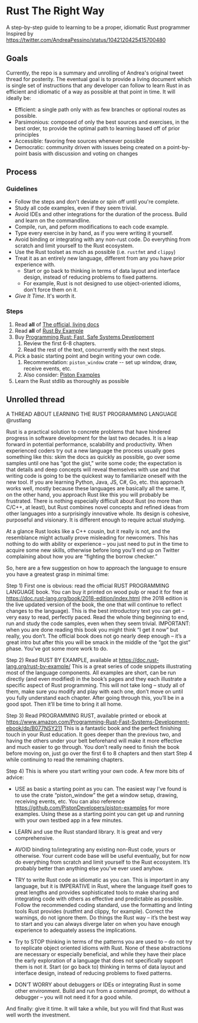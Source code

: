 # Rust The Right Way
A step-by-step guide to learning to be a proper, idiomatic Rust programmer
Inspired by https://twitter.com/AndreaPessino/status/1042120425415700480

## Goals
Currently, the repo is a summary and unrolling of Andrea's original tweet thread for posterity. The eventual goal is to provide a living document which is single set of instructions that any developer can follow to learn Rust in as efficient and idiomatic of a way as possible at that point in time. It will ideally be:

* Efficient: a single path only with as few branches or optional routes as possible.
* Parsimonious: composed of only the best sources and exercises, in the best order, to provide the optimal path to learning based off of prior principles
* Accessible: favoring free sources whenever possible
* Democratic: community driven with issues being created on a point-by-point basis with discussion and voting on changes

## Process
### Guidelines
* Follow the steps and don't deviate or spin off until you're complete.
* Study all code examples, even if they seem trivial.
* Avoid IDEs and other integrations for the duration of the process. Build and learn on the commandline.
* Compile, run, and peform modifications to each code example.
* Type every exercise in by hand, as if you were writing it yourself.
* Avoid binding or integrating with any non-rust code. Do everything from scratch and limit yourself to the Rust ecosystem.
* Use the Rust toolset as much as possible (i.e. `rustfmt` and `clippy`)
* Treat it as an entirely new language, different from any you have prior experience with.
   * Start or go back to thinking in terms of data layout and interface design, instead of reducing problems to fixed patterns. 
   * For example, Rust is not designed to use object-oriented idioms, don't force them on it.
* *Give It Time*. It's worth it.

### Steps
1. Read **all** of [The official, living docs](https://doc.rust-lang.org/book/2018-edition/index.html)
1. Read **all** of [Rust By Example](https://doc.rust-lang.org/rust-by-example/)
1. Buy [Programming Rust: Fast, Safe Systems Development](https://www.amazon.com/Programming-Rust-Fast-Systems-Development-ebook/dp/B077NSY211)
   1. Review the first 6-8 chapters.
   1. Read the rest of the text, concurrently with the next steps.
1. Pick a basic starting point and begin writing your own code.
   1. Recommendation: `piston_window` crate -- set up window, draw, receive events, etc.
   1. Also consider: [Piston Examples](https://github.com/PistonDevelopers/piston-examples)
1. Learn the Rust stdlib as thoroughly as possible

## Unrolled thread
A THREAD ABOUT LEARNING THE RUST PROGRAMMING LANGUAGE @rustlang

Rust is a practical solution to concrete problems that have hindered progress in software development for the last two decades. It is a leap forward in potential performance, scalability and productivity.
When experienced coders try out a new language the process usually goes something like this: skim the docs as quickly as possible, go over some samples until one has “got the gist,” write some code; the expectation is that details and deep concepts will reveal themselves with use
and that writing code is going to be the quickest way to familiarize oneself with the new tool. If you are learning Python, Java, JS, C#, Go, etc. this approach works well, mostly because these languages are basically all the same. If, on the other hand, you approach Rust like
this you will probably be frustrated. There is nothing especially difficult about Rust (no more than C/C++, at least), but Rust combines novel concepts and refined ideas from other languages into a surprisingly innovative whole. Its design is cohesive, purposeful and visionary.
It is different enough to require actual studying.

At a glance Rust looks like a C++ cousin, but it really is not, and the resemblance might actually prove misleading for newcomers. This has nothing to do with ability or experience – you just need to put in the time to acquire
some new skills, otherwise before long you’ll end up on Twitter complaining about how you are “fighting the borrow checker.” 

So, here are a few suggestion on how to approach the language to ensure you have a greatest grasp in minimal time:

Step 1) First one is obvious: read
the official RUST PROGRAMMING LANGUAGE book. You can buy it printed on wood pulp or read it for free at https://doc.rust-lang.org/book/2018-edition/index.html (the 2018 edition is the live updated version of the book, the one that will continue to reflect changes to the language). This is the best introductory
text you can get – very easy to read, perfectly paced. Read the whole thing beginning to end, run and study the code samples, even when they seem trivial. IMPORTANT: when you are done reading this book you might think “I get it now” but really, you don’t. The official book does
not go nearly deep enough – it’s a great intro but after this you will be smack in the middle of the “got the gist” phase. You’ve got some more work to do.

Step 2) Read RUST BY EXAMPLE, available at https://doc.rust-lang.org/rust-by-example/ This is a great series of code snippets illustrating
most of the language components. All examples are short, can be run directly (and even modified) in the book’s pages and they each illustrate a specific aspect of Rust programming. This will not take long – study all of them, make sure you modify and play with each one, don’t
move on until you fully understand each chapter. After going through this, you’ll be in a good spot. Then it’ll be time to bring it all home.

Step 3) Read PROGRAMMING RUST, available printed or ebook at https://www.amazon.com/Programming-Rust-Fast-Systems-Development-ebook/dp/B077NSY211 This is a fantastic book and the perfect finishing
touch in your Rust education. It goes deeper than the previous two, and having the others under your belt beforehand will make it more effective and much easier to go through. You don’t really need to finish the book before moving on, just go over the first 6 to 8 chapters and
then start Step 4 while continuing to read the remaining chapters.

Step 4) This is where you start writing your own code. A few more bits of advice: 

- USE as basic a starting point as you can. The easiest way I’ve found is to use the crate “piston_window” the get a window
setup, drawing, receiving events, etc. You can also reference https://github.com/PistonDevelopers/piston-examples for more examples. Using these as a starting point you can get up and running with your own testbed app in a few minutes. 

- LEARN and use the Rust standard library. It is great and very
comprehensive. 

- AVOID binding to/integrating any existing non-Rust code, yours or otherwise. Your current code base will be useful eventually, but for now do everything from scratch and limit yourself to the Rust ecosystem. It’s probably better than anything else you’ve ever
used anyhow.

- TRY to write Rust code as idiomatic as you can. This is important in any language, but it is IMPERATIVE in Rust, where the language itself goes to great lengths and provides sophisticated tools to make sharing and integrating code with others as effective and
predictable as possible. Follow the recommended coding standard, use the formatting and linting tools Rust provides (rustfmt and clippy, for example). Correct the warnings, do not ignore them. Do things the Rust way – it’s the best way to start and you can always diverge later
on when you have enough experience to adequately assess the implications.

- Try to STOP thinking in terms of the patterns you are used to – do not try to replicate object oriented idioms with Rust. None of these abstractions are necessary or especially beneficial, and while they
have their place the early exploration of a language that does not specifically support them is not it. Start (or go back to) thinking in terms of data layout and interface design, instead of reducing problems to fixed patterns. 

- DON’T WORRY about debuggers or IDEs or
integrating Rust in some other environment. Build and run from a command prompt, do without a debugger – you will not need it for a good while.

And finally: give it time. It will take a while, but you will find that Rust was well worth the investment.
